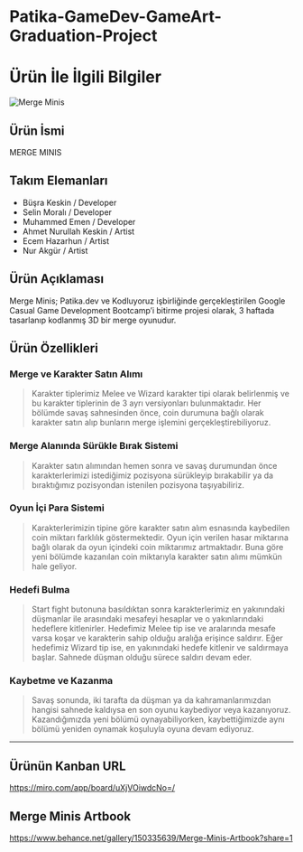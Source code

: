 # Patika-GameDev-GameArt-Graduation-Project

# Ürün İle İlgili Bilgiler

![Merge Minis](https://github.com/BusraKeskin/Patika-GameDev-GameArt-Graduation-Project/blob/main/src/mergeminis.png?raw=true)

## Ürün İsmi

MERGE MINIS

## Takım Elemanları

- Büşra Keskin / Developer
- Selin Moralı / Developer
- Muhammed Emen / Developer
- Ahmet Nurullah Keskin / Artist
- Ecem Hazarhun / Artist
- Nur Akgür / Artist

## Ürün Açıklaması

Merge Minis; Patika.dev ve Kodluyoruz işbirliğinde gerçekleştirilen Google Casual Game Development Bootcamp’i bitirme projesi olarak, 3 haftada tasarlanıp kodlanmış 3D bir merge oyunudur.

## Ürün Özellikleri

### Merge ve Karakter Satın Alımı

>  Karakter tiplerimiz Melee ve Wizard karakter tipi olarak belirlenmiş ve bu karakter tiplerinin de 3 ayrı versiyonları bulunmaktadır. Her bölümde savaş sahnesinden önce, coin durumuna bağlı olarak karakter satın alıp bunların merge işlemini gerçekleştirebiliyoruz. 

### Merge Alanında Sürükle Bırak Sistemi

>  Karakter satın alımından hemen sonra ve savaş durumundan önce karakterlerimizi istediğimiz pozisyona sürükleyip bırakabilir ya da bıraktığımız pozisyondan istenilen pozisyona taşıyabiliriz. 

### Oyun İçi Para Sistemi

>  Karakterlerimizin tipine göre karakter satın alım esnasında kaybedilen coin miktarı farklılık göstermektedir. Oyun için verilen hasar miktarına bağlı olarak da oyun içindeki coin miktarımız artmaktadır. Buna göre yeni bölümde kazanılan coin miktarıyla karakter satın alımı mümkün hale geliyor.

### Hedefi Bulma

>  Start fight butonuna basıldıktan sonra karakterlerimiz en yakınındaki düşmanlar ile arasındaki mesafeyi hesaplar ve o yakınlarındaki hedeflere kitlenirler. Hedefimiz Melee tip ise ve aralarında mesafe varsa koşar ve karakterin sahip olduğu aralığa erişince saldırır. Eğer hedefimiz Wizard tip ise, en yakınındaki hedefe kitlenir ve saldırmaya başlar. Sahnede düşman olduğu sürece saldırı devam eder. 

### Kaybetme ve Kazanma

> Savaş sonunda, iki tarafta da düşman ya da kahramanlarımızdan hangisi sahnede kaldıysa en son oyunu kaybediyor veya kazanıyoruz. Kazandığımızda yeni bölümü oynayabiliyorken, kaybettiğimizde aynı bölümü yeniden oynamak koşuluyla oyuna devam ediyoruz. 

---

## Ürünün Kanban URL

https://miro.com/app/board/uXjVOiwdcNo=/

## Merge Minis Artbook

https://www.behance.net/gallery/150335639/Merge-Minis-Artbook?share=1
